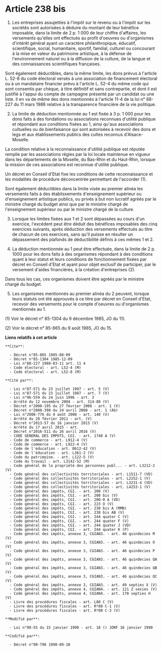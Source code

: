 # Article 238 bis

1. Les entreprises assujetties à l'impôt sur le revenu ou à l'impôt sur les sociétés sont autorisées à déduire du montant de
leur bénéfice imposable, dans la limite de 2 p. 1 000 de leur chiffre d'affaires, les versements qu'elles ont effectués au
profit d'oeuvres ou d'organismes d'intérêt général ayant un caractère philanthropique, éducatif, scientifique, social,
humanitaire, sportif, familial, culturel ou concourant à la mise en valeur du patrimoine artistique, à la défense de
l'environnement naturel ou à la diffusion de la culture, de la langue et des connaissances scientifiques françaises.

Sont également déductibles, dans la même limite, les dons prévus à l'article L. 52-8 du code électoral versés à une
association de financement électoral ou à un mandataire financier prévu à l'article L. 52-4 du même code qui sont consentis
par chèque, à titre définitif et sans contrepartie, et dont il est justifié à l'appui du compte de campagne présenté par un
candidat ou une liste. Il en va de même des dons mentionnés à l'article 11-4 de la loi n° 88-227 du 11 mars 1988 relative à
la transparence financière de la vie politique.

2. La limite de déduction mentionnée au 1 est fixée à 3 p. 1 000 pour les dons faits à des fondations ou associations
reconnues d'utilité publique et répondant aux conditions fixées au 1, ainsi qu'aux associations cultuelles ou de bienfaisance
qui sont autorisées à recevoir des dons et legs et aux établissements publics des cultes reconnus d'Alsace-Moselle.

La condition relative à la reconnaissance d'utilité publique est réputée remplie par les associations régies par la loi
locale maintenue en vigueur dans les départements de la Moselle, du Bas-Rhin et du Haut-Rhin, lorsque la mission de ces
associations est reconnue d'utilité publique.

Un décret en Conseil d'Etat fixe les conditions de cette reconnaissance et les modalités de procédure déconcentrée permettant
de l'accorder (1).

Sont également déductibles dans la limite visée au premier alinéa les versements faits à des établissements d'enseignement
supérieur ou d'enseignement artistique publics, ou privés à but non lucratif agréés par le ministre chargé du budget ainsi
que par le ministre chargé de l'enseignement supérieur ou par le ministre chargé de la culture.

3. Lorsque les limites fixées aux 1 et 2 sont dépassées au cours d'un exercice, l'excédent peut être déduit des bénéfices
imposables des cinq exercices suivants, après déduction des versements effectués au titre de chacun de ces exercices, sans
qu'il puisse en résulter un dépassement des plafonds de déductibilité définis à ces mêmes 1 et 2.

4. La déduction mentionnée au 1 peut être effectuée, dans la limite de 2 p. 1000 pour les dons faits à des organismes
répondant à des conditions quant à leur statut et leurs conditions de fonctionnement fixées par décret en Conseil d'Etat et
ayant pour objet exclusif de participer, par le versement d'aides financières, à la création d'entreprises (2).

Dans tous les cas, ces organismes doivent être agréés par le ministre chargé du budget.

5. Les organismes mentionnés au premier alinéa du 2 peuvent, lorsque leurs statuts ont été approuvés à ce titre par décret en
Conseil d'Etat, recevoir des versements pour le compte d'oeuvres ou d'organismes mentionnés au 1.

(1) Voir le décret n° 85-1304 du 9 décembre 1985, JO du 11).

(2) Voir le décret n° 85-865 du 9 août 1985, JO du 15.

**Liens relatifs à cet article**

	**Cite**:

	  - Décret n°85-865 1985-08-09
	  - Décret n°85-1304 1985-12-09
	  - Loi n°88-227 1988-03-11 art. 11 4
	  - Code électoral - art. L52-4 (M)
	  - Code électoral - art. L52-8 (M)

	**Cité par**:

	  - Loi n°87-571 du 23 juillet 1987 - art. 5 (V)
	  - Loi n°87-571 du 23 juillet 1987 - art. 7 (V)
	  - Loi n°96-559 du 24 juin 1996 - art. 3
	  - Arrêté du 12 novembre 2004 - art. 314-80 (V)
	  - Décret n°2008-195 du 27 février 2008 - art. 1 (V)
	  - Décret n°2008-390 du 24 avril 2008 - art. 1 (Ab)
	  - Loi n°2008-776 du 4 août 2008 - art. 140 (V)
	  - Arrêté du 28 février 2011 - art. (V)
	  - Décret n°2013-57 du 16 janvier 2013 (V)
	  - Arrêté du 17 avril 2015 - art.
	  - Décret n°2016-511 du 26 avril 2016 (V)
	  - CODE GENERAL DES IMPOTS, CGI. - art. 1740 A (V)
	  - Code de commerce - art. L912-4 (V)
	  - Code de commerce - art. L922-4 (V)
	  - Code de l'éducation - art. D612-42 (V)
	  - Code de l'éducation - art. L361-2 (V)
	  - Code du patrimoine. - art. L122-5 (V)
	  - Code du travail - art. L3142-52 (M)
	  - Code général de la propriété des personnes publ... - art. L3212-2 (V)
	  - Code général des collectivités territoriales - art. L1511-7 (VD)
	  - Code général des collectivités territoriales - art. L2252-1 (V)
	  - Code général des collectivités territoriales - art. L3231-4 (VD)
	  - Code général des collectivités territoriales - art. L4253-1 (V)
	  - Code général des impôts, CGI. - art. 200 (V)
	  - Code général des impôts, CGI. - art. 200 bis (V)
	  - Code général des impôts, CGI. - art. 200-0 A (VD)
	  - Code général des impôts, CGI. - art. 223 O (V)
	  - Code général des impôts, CGI. - art. 238 bis A (MMN)
	  - Code général des impôts, CGI. - art. 238 bis AB (V)
	  - Code général des impôts, CGI. - art. 244 quater C (V)
	  - Code général des impôts, CGI. - art. 244 quater F (V)
	  - Code général des impôts, CGI. - art. 244 quater J (VD)
	  - Code général des impôts, CGI. - art. 244 quater K (P)
	  - Code général des impôts, annexe 3, CGIAN3. - art. 46 quindecies M (V)
	  - Code général des impôts, annexe 3, CGIAN3. - art. 46 quindecies O (V)
	  - Code général des impôts, annexe 3, CGIAN3. - art. 46 quindecies P (V)
	  - Code général des impôts, annexe 3, CGIAN3. - art. 46 quindecies QA (V)
	  - Code général des impôts, annexe 3, CGIAN3. - art. 46 quindecies QB (V)
	  - Code général des impôts, annexe 3, CGIAN3. - art. 46 quindecies QC (V)
	  - Code général des impôts, annexe 3, CGIAN3. - art. 49 septies X (V)
	  - Code général des impôts, annexe 4, CGIAN4. - art. 121 Z sexies (V)
	  - Code général des impôts, annexe 4, CGIAN4. - art. 170 septies H (V)
	  - Livre des procédures fiscales - art. L80 C (V)
	  - Livre des procédures fiscales - art. R*80 C-1 (V)
	  - Livre des procédures fiscales - art. R*80 C-3 (V)

	**Modifié par**:

	  - Loi n°90-55 du 15 janvier 1990 - art. 18 () JORF 16 janvier 1990

	**Codifié par**:

	  - Décret n°90-798 1990-09-10
